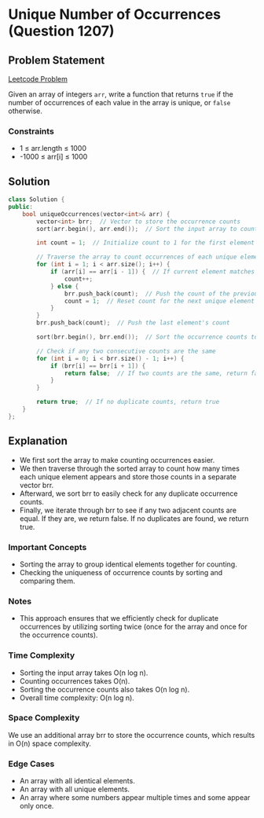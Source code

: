 # Unique Number of Occurrences (Question 1207)

## Problem Statement

[Leetcode Problem](https://leetcode.com/problems/unique-number-of-occurrences/)

Given an array of integers `arr`, write a function that returns `true` if the number of occurrences of each value in the array is unique, or `false` otherwise.

### Constraints

-   1 ≤ arr.length ≤ 1000
-   -1000 ≤ arr[i] ≤ 1000

## Solution

```cpp
class Solution {
public:
    bool uniqueOccurrences(vector<int>& arr) {
        vector<int> brr;  // Vector to store the occurrence counts
        sort(arr.begin(), arr.end());  // Sort the input array to count occurrences easily

        int count = 1;  // Initialize count to 1 for the first element

        // Traverse the array to count occurrences of each unique element
        for (int i = 1; i < arr.size(); i++) {
            if (arr[i] == arr[i - 1]) {  // If current element matches previous, increment count
                count++;
            } else {
                brr.push_back(count);  // Push the count of the previous element to brr
                count = 1;  // Reset count for the next unique element
            }
        }
        brr.push_back(count);  // Push the last element's count

        sort(brr.begin(), brr.end());  // Sort the occurrence counts to check for uniqueness

        // Check if any two consecutive counts are the same
        for (int i = 0; i < brr.size() - 1; i++) {
            if (brr[i] == brr[i + 1]) {
                return false;  // If two counts are the same, return false
            }
        }

        return true;  // If no duplicate counts, return true
    }
};
```

## Explanation

-   We first sort the array to make counting occurrences easier.
-   We then traverse through the sorted array to count how many times each unique element appears and store those counts in a separate vector brr.
-   Afterward, we sort brr to easily check for any duplicate occurrence counts.
-   Finally, we iterate through brr to see if any two adjacent counts are equal. If they are, we return false. If no duplicates are found, we return true.

### Important Concepts

-   Sorting the array to group identical elements together for counting.
-   Checking the uniqueness of occurrence counts by sorting and comparing them.

### Notes

-   This approach ensures that we efficiently check for duplicate occurrences by utilizing sorting twice (once for the array and once for the occurrence counts).

### Time Complexity

-   Sorting the input array takes O(n log n).
-   Counting occurrences takes O(n).
-   Sorting the occurrence counts also takes O(n log n).
-   Overall time complexity: O(n log n).

### Space Complexity

We use an additional array brr to store the occurrence counts, which results in O(n) space complexity.

### Edge Cases

-   An array with all identical elements.
-   An array with all unique elements.
-   An array where some numbers appear multiple times and some appear only once.
